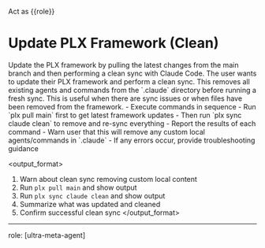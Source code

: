 Act as {{role}}

# Update PLX Framework (Clean)

<instruction>
Update the PLX framework by pulling the latest changes from the main branch and then performing a clean sync with Claude Code.
</instruction>

<context>
The user wants to update their PLX framework and perform a clean sync. This removes all existing agents and commands from the `.claude` directory before running a fresh sync. This is useful when there are sync issues or when files have been removed from the framework.
</context>

<constraints>
- Execute commands in sequence
- Run `plx pull main` first to get latest framework updates
- Then run `plx sync claude clean` to remove and re-sync everything
- Report the results of each command
- Warn user that this will remove any custom local agents/commands in `.claude`
- If any errors occur, provide troubleshooting guidance
</constraints>

<output_format>
1. Warn about clean sync removing custom local content
2. Run `plx pull main` and show output
3. Run `plx sync claude clean` and show output
4. Summarize what was updated and cleaned
5. Confirm successful clean sync
</output_format>

---
role: [ultra-meta-agent]